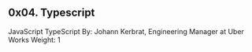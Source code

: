 ## 0x04. Typescript

JavaScript
TypeScript
By: Johann Kerbrat, Engineering Manager at Uber Works
Weight: 1
